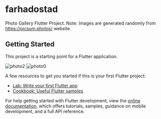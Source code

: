 # farhadostad

Photo Gallery Flutter Project.
Note: Images are generated randomly from https://picsum.photos/ website.

## Getting Started

This project is a starting point for a Flutter application.

![photo2](https://github.com/farhadcse7/farhadostad/assets/48383136/260a07ee-d5be-4d7d-b386-5e3f1d76454d)
![photo0](https://github.com/farhadcse7/farhadostad/assets/48383136/32612a33-e820-4f48-a629-b28f64a30d84)

A few resources to get you started if this is your first Flutter project:

- [Lab: Write your first Flutter app](https://docs.flutter.dev/get-started/codelab)
- [Cookbook: Useful Flutter samples](https://docs.flutter.dev/cookbook)

For help getting started with Flutter development, view the
[online documentation](https://docs.flutter.dev/), which offers tutorials,
samples, guidance on mobile development, and a full API reference.
